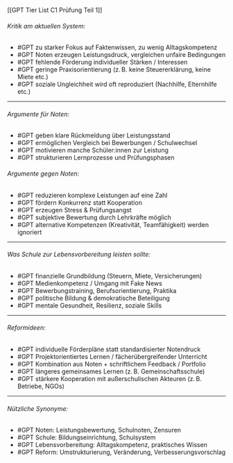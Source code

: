 [[GPT Tier List C1 Prüfung Teil 1]]

###### Kritik am aktuellen System:
- #GPT zu starker Fokus auf Faktenwissen, zu wenig Alltagskompetenz  
- #GPT Noten erzeugen Leistungsdruck, vergleichen unfaire Bedingungen  
- #GPT fehlende Förderung individueller Stärken / Interessen  
- #GPT geringe Praxisorientierung (z. B. keine Steuererklärung, keine Miete etc.)  
- #GPT soziale Ungleichheit wird oft reproduziert (Nachhilfe, Elternhilfe etc.)  

---

###### Argumente *für* Noten:
- #GPT geben klare Rückmeldung über Leistungsstand  
- #GPT ermöglichen Vergleich bei Bewerbungen / Schulwechsel  
- #GPT motivieren manche Schüler:innen zur Leistung  
- #GPT strukturieren Lernprozesse und Prüfungsphasen  

###### Argumente *gegen* Noten:
- #GPT reduzieren komplexe Leistungen auf eine Zahl  
- #GPT fördern Konkurrenz statt Kooperation  
- #GPT erzeugen Stress & Prüfungsangst  
- #GPT subjektive Bewertung durch Lehrkräfte möglich  
- #GPT alternative Kompetenzen (Kreativität, Teamfähigkeit) werden ignoriert  

---

###### Was Schule zur Lebensvorbereitung leisten sollte:
- #GPT finanzielle Grundbildung (Steuern, Miete, Versicherungen)  
- #GPT Medienkompetenz / Umgang mit Fake News  
- #GPT Bewerbungstraining, Berufsorientierung, Praktika  
- #GPT politische Bildung & demokratische Beteiligung  
- #GPT mentale Gesundheit, Resilienz, soziale Skills  

---

###### Reformideen:
- #GPT individuelle Förderpläne statt standardisierter Notendruck  
- #GPT Projektorientiertes Lernen / fächerübergreifender Unterricht  
- #GPT Kombination aus Noten + schriftlichem Feedback / Portfolio  
- #GPT längeres gemeinsames Lernen (z. B. Gemeinschaftsschule)  
- #GPT stärkere Kooperation mit außerschulischen Akteuren (z. B. Betriebe, NGOs)  

---

###### Nützliche Synonyme:
- #GPT Noten: Leistungsbewertung, Schulnoten, Zensuren  
- #GPT Schule: Bildungseinrichtung, Schulsystem  
- #GPT Lebensvorbereitung: Alltagskompetenz, praktisches Wissen  
- #GPT Reform: Umstrukturierung, Veränderung, Verbesserungsvorschlag